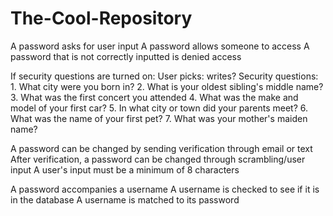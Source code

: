 # The-Cool-Repository

A password asks for user input
A password allows someone to access
A password that is not correctly inputted is denied access

If security questions are turned on:
    User picks:   writes?
        Security questions:
        1. What city were you born in?
        2. What is your oldest sibling's middle name?
        3. What was the first concert you attended
        4. What was the make and model of your first car?
        5. In what city or town did your parents meet?
        6. What was the name of your first pet?
        7. What was your mother's maiden name?

A password can be changed by sending verification through email or text
After verification, a password can be changed through scrambling/user input
    A user's input must be a minimum of 8 characters

A password accompanies a username
  A username is checked to see if it is in the database
  A username is matched to its password
